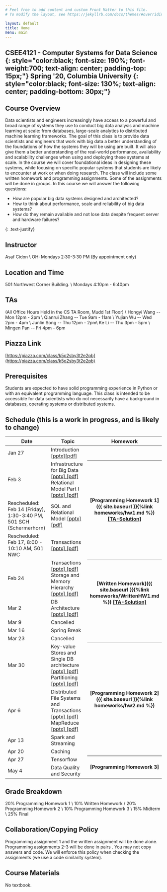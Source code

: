 ```yaml
---
# Feel free to add content and custom Front Matter to this file.
# To modify the layout, see https://jekyllrb.com/docs/themes/#overriding-theme-defaults

layout: default
title: Home
menu: main
---
```


CSEE4121 - Computer Systems for Data Science 
{: style="color:black; font-size: 190%; font-weight:700; text-align: center; padding-top: 15px;"}
Spring '20, Columbia University
{: style="color:black; font-size: 130%; text-align: center; padding-bottom: 30px;"}
----

## Course Overview
Data scientists and engineers increasingly have access to a powerful and broad range of systems they use to conduct big data analysis and machine learning at scale: from databases, large-scale analytics to distributed machine learning frameworks.
The goal of this class is to provide data scientists and engineers that work with big data a better understanding of the foundations of how the systems they will be using are built. It will also give them a better understanding of the real-world performance, availability and scalability challenges when using and deploying these systems at scale. In the course we will cover foundational ideas in designing these systems, while focusing on specific popular systems that students are likely to encounter at work or when doing research. The class will include some written homework and programming assignments. Some of the assignments will be done in groups.
In this course we will answer the following questions:
<ul>
  <li>How are popular big data systems designed and architected? </li>
  <li>How to think about performance, scale and reliability of big data systems? </li>
  <li>How do they remain available and not lose data despite frequent server and hardware failures? </li>
</ul>
{: .text-justify}

## Instructor
Asaf Cidon \\
OH: Mondays 2:30-3:30 PM (By appointment only)

## Location and Time
501 Northwest Corner Building. \\
Mondays 4:10pm - 6:40pm

## TAs
(All Office Hours Held in the CS TA Room, Mudd 1st Floor) \\
Hongyi Wang -- Mon 12pm - 2pm \\
Qianrui Zhang -- Tue 9am - 11am \\
Yujian Wu -- Wed 2pm - 4pm \\
Junlin Song -- Thu 12pm - 2pm\\
Ke Li -- Thu 3pm - 5pm \\
Mingen Pan -- Fri 4pm - 6pm 

## Piazza Link
[https://piazza.com/class/k5o2sby3t2e2pb](https://piazza.com/class/k5o2sby3t2e2pb)

## Prerequisites
Students are expected to have solid programming experience in Python or with an equivalent programming language. This class is intended to be accessible for data scientists who do not necessarily have a background in databases, operating systems or distributed systems.

## Schedule (this is a work in progress, and is likely to change)


<table>
<colgroup>
<col width="33%" />
<col width="45%" />
<col width="22%" />
</colgroup>
<thead>
<tr class="header">
<th>Date</th>
<th>Topic</th>
<th>Homework</th>
</tr>
</thead>
<tbody>
<tr>
<td markdown="span">Jan 27</td>
<td markdown="span">Introduction <a href="https://github.com/CS-W4121/cs-w4121.github.io/blob/master/slides/Topic%201%20-%20intro%20and%20rules%20of%20thumb%20part%20I.pptx">[pptx]<a href="https://github.com/CS-W4121/cs-w4121.github.io/blob/master/slides/Topic%201%20-%20intro%20and%20rules%20of%20thumb%20part%20I.pdf">[pdf]</a></td>

</tr>
<tr>
<td markdown="span">Feb 3</td>
<td markdown="span">Infrastructure for Big Data <a href="https://github.com/CS-W4121/cs-w4121.github.io/blob/master/slides/Topic%201%20-%20intro%20and%20rules%20of%20thumb%20part%20II.pptx"> [pptx]<a href="https://github.com/CS-W4121/cs-w4121.github.io/blob/master/slides/Topic%201%20-%20intro%20and%20rules%20of%20thumb%20part%20II.pdf"> [pdf]</a> Relational Model Part I <a href="https://github.com/CS-W4121/cs-w4121.github.io/blob/master/slides/Topic%202%20-%20relational%20model%20part%20I.pptx"> [pptx]<a href="https://github.com/CS-W4121/cs-w4121.github.io/blob/master/slides/Topic%202%20-%20relational%20model%20part%20I.pdf"> [pdf] </a></td>
<th rowspan="3" markdown="1">[Programming Homework 1]({{ site.baseurl }}{%link homeworks/hw1.md %}) <a href="https://raw.githubusercontent.com/CS-W4121/cs-w4121.github.io/master/homeworks/project1_submission%20-%20solution.py"> [TA-Solution]</th></th>
<!---
<th rowspan="3" markdown="1">[Programming Homework 1]</th>
-->
</tr>
<tr>
<td markdown="span">Rescheduled: Feb 14 (Friday), 1:30-3:40 PM, 501 SCH (Schermerhorn)</td>
<td markdown="span">SQL and Relational Model <a href="https://github.com/CS-W4121/cs-w4121.github.io/blob/master/slides/Topic%202%20-%20relational%20model%20part%20II.pptx"> [pptx] <a href="https://github.com/CS-W4121/cs-w4121.github.io/blob/master/slides/Topic%202%20-%20relational%20model%20part%20II.pdf"> [pdf] </a>  </td>
</tr>
<tr>
<td markdown="span">Rescheduled: Feb 17, 8:00 - 10:10 AM, 501 NWC</td>
<td markdown="span">Transactions
  <a href="https://github.com/CS-W4121/cs-w4121.github.io/raw/master/slides/Topic%203%20-%20transactions%20and%20ACID.pptx"> [pptx] </a><a href="https://github.com/CS-W4121/cs-w4121.github.io/raw/master/slides/Topic%203%20-%20transactions%20and%20ACID.pdf"> [pdf] </a>  </td> 
</tr>
<tr>
<td markdown="span">Feb 24</td>
<td markdown="span">Transactions <a href="https://github.com/CS-W4121/cs-w4121.github.io/raw/master/slides/Topic%203%20-%20transactions%20and%20ACID.pptx"> [pptx] </a><a href="https://github.com/CS-W4121/cs-w4121.github.io/raw/master/slides/Topic%203%20-%20transactions%20and%20ACID.pdf"> [pdf] </a> 
Storage and Memory Hierarchy <a href="https://github.com/CS-W4121/cs-w4121.github.io/blob/master/slides/Topic%204%20-%20single%20DB%20architecture.pptx"> [pptx] </a><a href="https://github.com/CS-W4121/cs-w4121.github.io/blob/master/slides/Topic%204%20-%20single%20DB%20architecture.pdf"> [pdf]</td>
<th rowspan="3" markdown="1">[Written Homework]({{ site.baseurl }}{%link homeworks/WrittenHW1.md %}) 
  <a href="https://github.com/CS-W4121/cs-w4121.github.io/blob/master/WrittenSols.md"> [TA-Solution]
    </th>
</tr>
<tr>
<td markdown="span">Mar 2</td>
<td markdown="span">DB Architecture <a href="https://github.com/CS-W4121/cs-w4121.github.io/blob/master/slides/Topic%204%20-%20single%20DB%20architecture.pptx"> [pptx] </a><a href="https://github.com/CS-W4121/cs-w4121.github.io/blob/master/slides/Topic%204%20-%20single%20DB%20architecture.pdf"> [pdf] </td>
</tr>
<tr>
<td markdown="span">Mar 9</td>
<td markdown="span">Cancelled</td>
</tr>
<tr>
<td markdown="span">Mar 16</td>
<td markdown="span">Spring Break</td>
</tr>
<tr>
<td markdown="span">Mar 23</td>
<td markdown="span">Cancelled</td>
</tr>
<tr>
<td markdown="span">Mar 30</td>
<td markdown="span"> Key-value Stores and Single DB architecture <a href="https://github.com/CS-W4121/cs-w4121.github.io/blob/master/slides/Topic%204%20-%20single%20DB%20architecture.pptx"> [pptx] </a><a href="https://github.com/CS-W4121/cs-w4121.github.io/blob/master/slides/Topic%204%20-%20single%20DB%20architecture.pdf"> [pdf] </a> Partitioning <a href="https://github.com/CS-W4121/cs-w4121.github.io/blob/master/slides/Topic%205%20-%20Distributed%20File%20Systems%20and%20Databases.pptx"> [pptx] </a><a href="https://github.com/CS-W4121/cs-w4121.github.io/blob/master/slides/Topic%205%20-%20Distributed%20File%20Systems%20and%20Databases.pdf"> [pdf]</a> </td>
 <th rowspan="4" markdown="1">[Programming Homework 2]({{ site.baseurl }}{%link homeworks/hw2.md %})</th>
</tr>
<tr>
<td markdown="span">Apr 6</td>
<td markdown="span"> Distributed File Systems and Transactions <a href="https://github.com/CS-W4121/cs-w4121.github.io/blob/master/slides/Topic%205%20-%20Distributed%20File%20Systems%20and%20Databases.pptx"> [pptx] </a><a href="https://github.com/CS-W4121/cs-w4121.github.io/blob/master/slides/Topic%205%20-%20Distributed%20File%20Systems%20and%20Databases.pdf"> [pdf]</a> MapReduce <a href="https://github.com/CS-W4121/cs-w4121.github.io/blob/master/slides/Topic%206%20-%20MapReduce%20and%20Spark.pptx"> [pptx] </a><a href="https://github.com/CS-W4121/cs-w4121.github.io/blob/master/slides/Topic%206%20-%20MapReduce%20and%20Spark.pdf"> [pdf]</a> </td>
</tr>
<tr>
<td markdown="span">Apr 13</td>
<td markdown="span">Spark and Streaming</td>
</tr>
<tr>
<td markdown="span">Apr 20</td>
<td markdown="span">Caching </td>
<!---
<th rowspan="3" markdown="1">[Programming Homework 3]({{ site.baseurl }}{%link homeworks/hw3.md %})</th>
-->
</tr>
<tr>
<td markdown="span">Apr 27</td>
<td markdown="span">Tensorflow </td>
<th rowspan="2" markdown="1">[Programming Homework 3]</th>
</tr>
<tr>
<td markdown="span">May 4</td>
<td markdown="span">Data Quality and Security</td>
</tr>
</tbody>
</table>

## Grade Breakdown
20% Programming Homework 1 \\
10% Written Homework \\
20% Programming Homework 2 \\
10% Programming Homework 3 \\
15% Midterm \\
25% Final

## Collaboration/Copying Policy
Programming assignment 1 and the written assignment will be done alone. Programming assignments 2-3 will be done in pairs . You may not copy answers and code. We will enforce this policy when checking the assignments (we use a code similarity system).

## Course Materials
No textbook.
